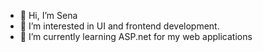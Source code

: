 - 👋 Hi, I’m Sena
- 👀 I’m interested in UI and frontend development.
- 🌱 I’m currently learning ASP.net for my web applications

